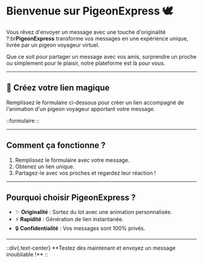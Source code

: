 # Bienvenue sur **PigeonExpress** 🕊️

Vous rêvez d'envoyer un message avec une touche d'originalité ?\:br**PigeonExpress** transforme vos messages en une expérience unique, livrée par un pigeon voyageur virtuel.

Que ce soit pour partager un message avec vos amis, surprendre un proche ou simplement pour le plaisir, notre plateforme est là pour vous.

---

## 📝 Créez votre lien magique

Remplissez le formulaire ci-dessous pour créer un lien accompagné de l'animation d'un pigeon voyageur apportant votre message.

::formulaire
::

---

## Comment ça fonctionne ?

1. Remplissez le formulaire avec votre message.
2. Obtenez un lien unique.
3. Partagez-le avec vos proches et regardez leur réaction !

---

## Pourquoi choisir **PigeonExpress** ?

- ✨ **Originalité** : Sortez du lot avec une animation personnalisée.
- ⚡ **Rapidité** : Génération de lien instantanée.
- 🔒 **Confidentialité** : Vos messages sont 100% privés.

---

::div{.text-center}
\*\*Testez dès maintenant et envoyez un message inoubliable !\*\*
::
